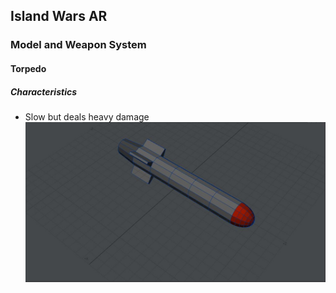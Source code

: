 ## Island Wars AR
### Model and Weapon System
#### Torpedo
##### Characteristics
- Slow but deals heavy damage
![Torpedo](https://github.com/tibales1/NYU-AR_VR_Captone/blob/main/models/torpedo.JPG)
